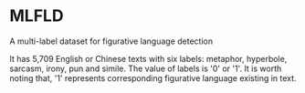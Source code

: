 # MLFLD
A multi-label dataset for figurative language detection

It has 5,709 English or Chinese texts with six labels: metaphor, hyperbole, sarcasm, irony, pun and simile. The value of labels is '0' or '1'. It is worth noting that, '1' represents corresponding figurative language existing in text.
